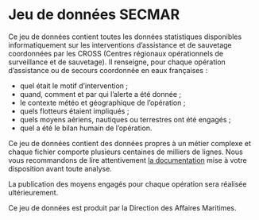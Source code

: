 # Jeu de données SECMAR
Ce jeu de données contient toutes les données statistiques disponibles informatiquement sur les interventions d’assistance et de sauvetage coordonnées par les CROSS (Centres régionaux opérationnels de surveillance et de sauvetage). Il renseigne, pour chaque opération d’assistance ou de secours coordonnée en eaux françaises :

- quel était le motif d’intervention ;
- quand, comment et par qui l’alerte a été donnée ;
- le contexte météo et géographique de l’opération ;
- quels flotteurs étaient impliqués ;
- quels moyens aériens, nautiques ou terrestres ont été engagés ;
- quel a été le bilan humain de l’opération.

Ce jeu de données contient des données propres à un métier complexe et chaque fichier comporte plusieurs centaines de milliers de lignes. Nous vous recommandons de lire attentivement [la documentation](https://mtes-mct.github.io/secmar-documentation/) mise à votre disposition avant toute analyse.

La publication des moyens engagés pour chaque opération sera réalisée ultérieurement.

Ce jeu de données est produit par la Direction des Affaires Maritimes.

